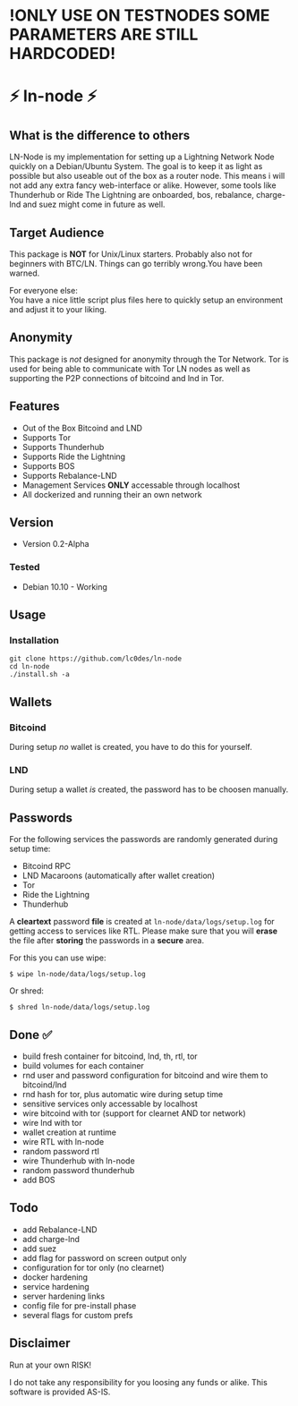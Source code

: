 # !ONLY USE ON TESTNODES SOME PARAMETERS ARE STILL HARDCODED!

# ⚡ ln-node ⚡

## What is the difference to others
LN-Node is my implementation for setting up a Lightning Network Node quickly on a Debian/Ubuntu System. The goal is to keep it as light as possible but also useable out of the box as a router node.
This means i will not add any extra fancy web-interface or alike. However, some tools like Thunderhub or Ride The Lightning are onboarded, bos, rebalance, charge-lnd and suez might come in future as well.

## Target Audience
This package is **NOT** for Unix/Linux starters. Probably also not for beginners with BTC/LN. Things can go terribly wrong.You have been warned. 

For everyone else:   
You have a nice little script plus files here to quickly setup an environment and adjust it to your liking.

## Anonymity
This package is *not* designed for anonymity through the Tor Network. Tor is used
for being able to communicate with Tor LN nodes as well as supporting the P2P connections of bitcoind and lnd in Tor.

## Features

* Out of the Box Bitcoind and LND
* Supports Tor
* Supports Thunderhub
* Supports Ride the Lightning
* Supports BOS
* Supports Rebalance-LND
* Management Services **ONLY** accessable through localhost
* All dockerized and running their an own network

## Version
* Version 0.2-Alpha

### Tested
* Debian 10.10 - Working


## Usage

### Installation
```
git clone https://github.com/lc0des/ln-node
cd ln-node
./install.sh -a
```

## Wallets

### Bitcoind 

During setup *no* wallet is created, you have to do this for yourself.

### LND

During setup a wallet *is* created, the password has to be choosen manually.

## Passwords

For the following services the passwords are randomly generated during setup time:  
* Bitcoind RPC
* LND Macaroons (automatically after wallet creation)
* Tor
* Ride the Lightning
* Thunderhub

A **cleartext** password **file** is created at `ln-node/data/logs/setup.log` for 
getting access to services like RTL. Please make sure that you will **erase** the 
file after **storing** the passwords in a **secure** area.

For this you can use wipe:
```
$ wipe ln-node/data/logs/setup.log
```

Or shred:
```
$ shred ln-node/data/logs/setup.log
```

## Done ✅ 

* build fresh container for bitcoind, lnd, th, rtl, tor
* build volumes for each container
* rnd user and password configuration for bitcoind and wire them to bitcoind/lnd
* rnd hash for tor, plus automatic wire during setup time
* sensitive services only accessable by localhost
* wire bitcoind with tor (support for clearnet AND tor network)
* wire lnd with tor
* wallet creation at runtime
* wire RTL with ln-node
* random password rtl
* wire Thunderhub with ln-node
* random password thunderhub
* add BOS

## Todo

* add Rebalance-LND
* add charge-lnd
* add suez
* add flag for password on screen output only 
* configuration for tor only (no clearnet)
* docker hardening
* service hardening
* server hardening links
* config file for pre-install phase
* several flags for custom prefs

## Disclaimer

Run at your own RISK!  

I do not take any responsibility for you loosing any funds or alike. This software is provided AS-IS.

